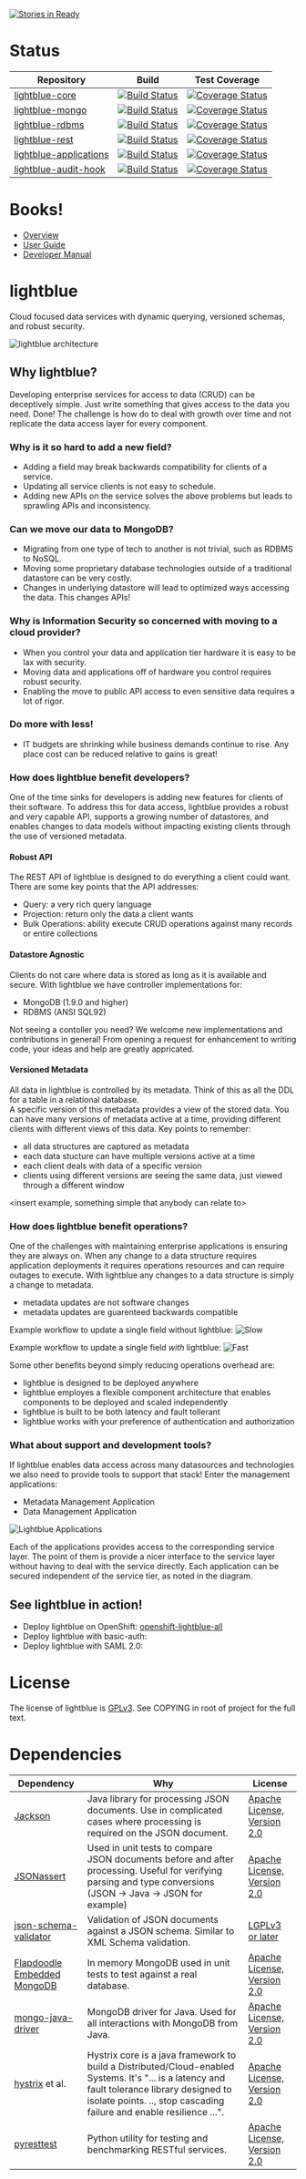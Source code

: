 [![Stories in Ready](https://badge.waffle.io/lightblue-platform/lightblue.png?label=ready&title=Ready)](https://waffle.io/lightblue-platform/lightblue)
# Status


Repository | Build | Test Coverage
--- | ---- | ---
[lightblue-core](https://github.com/lightblue-platform/lightblue-core) | [![Build Status](https://travis-ci.org/lightblue-platform/lightblue-core.svg?branch=master)](https://travis-ci.org/lightblue-platform/lightblue-core) | [![Coverage Status](https://coveralls.io/repos/lightblue-platform/lightblue-core/badge.png?branch=master)](https://coveralls.io/r/lightblue-platform/lightblue-core?branch=master)
|[lightblue-mongo](https://github.com/lightblue-platform/lightblue-mongo) | [![Build Status](https://travis-ci.org/lightblue-platform/lightblue-mongo.svg?branch=master)](https://travis-ci.org/lightblue-platform/lightblue-mongo) | [![Coverage Status](https://coveralls.io/repos/lightblue-platform/lightblue-mongo/badge.png)](https://coveralls.io/r/lightblue-platform/lightblue-mongo)
|[lightblue-rdbms](https://github.com/lightblue-platform/lightblue-rdbms) | [![Build Status](https://travis-ci.org/lightblue-platform/lightblue-rdbms.svg?branch=master)](https://travis-ci.org/lightblue-platform/lightblue-rdbms) | [![Coverage Status](https://coveralls.io/repos/lightblue-platform/lightblue-rdbms/badge.png)](https://coveralls.io/r/lightblue-platform/lightblue-rdbms)
|[lightblue-rest](https://github.com/lightblue-platform/lightblue-rest) | [![Build Status](https://travis-ci.org/lightblue-platform/lightblue-rest.svg?branch=master)](https://travis-ci.org/lightblue-platform/lightblue-rest) | [![Coverage Status](https://coveralls.io/repos/lightblue-platform/lightblue-rest/badge.png)](https://coveralls.io/r/lightblue-platform/lightblue-rest)
|[lightblue-applications](https://github.com/lightblue-platform/lightblue-applications) | [![Build Status](https://travis-ci.org/lightblue-platform/lightblue-applications.svg?branch=master)](https://travis-ci.org/lightblue-platform/lightblue-applications) | [![Coverage Status](https://coveralls.io/repos/lightblue-platform/lightblue-applications/badge.png)](https://coveralls.io/r/lightblue-platform/lightblue-applications)
|[lightblue-audit-hook](https://github.com/lightblue-platform/lightblue-audit-hook) | [![Build Status](https://travis-ci.org/lightblue-platform/lightblue-audit-hook.svg?branch=master)](https://travis-ci.org/lightblue-platform/lightblue-audit-hook) | [![Coverage Status](https://coveralls.io/repos/lightblue-platform/lightblue-audit-hook/badge.png?branch=master)](https://coveralls.io/r/lightblue-platform/lightblue-audit-hook?branch=master)

# Books!

* [Overview](http://jewzaam.gitbooks.io/lightblue/)
* [User Guide](http://jewzaam.gitbooks.io/lightblue-user-guide/)
* [Developer Manual](http://jewzaam.gitbooks.io/lightblue-developer-manual/)


# lightblue

Cloud focused data services with dynamic querying, versioned schemas, and robust security.

![lightblue architecture](https://raw.githubusercontent.com/lightblue-platform/lightblue/master/docs/lightblue-puzzle.png "High Level Architecture")

## Why lightblue?

Developing enterprise services for access to data (CRUD) can be deceptively simple.  Just write something that gives access to the data you need.  Done!  The challenge is how do to deal with growth over time and not replicate the data access layer for every component.

### Why is it so hard to add a new field?
* Adding a field may break backwards compatibility for clients of a service.
* Updating all service clients is not easy to schedule.
* Adding new APIs on the service solves the above problems but leads to sprawling APIs and inconsistency.

### Can we move our data to MongoDB?
* Migrating from one type of tech to another is not trivial, such as RDBMS to NoSQL.
* Moving some proprietary database technologies outside of a traditional datastore can be very costly.
* Changes in underlying datastore will lead to optimized ways accessing the data.  This changes APIs!

### Why is Information Security so concerned with moving to a cloud provider?
* When you control your data and application tier hardware it is easy to be lax with security.
* Moving data and applications off of hardware you control requires robust security.
* Enabling the move to public API access to even sensitive data requires a lot of rigor.

### Do more with less!
* IT budgets are shrinking while business demands continue to rise.  Any place cost can be reduced relative to gains is great!

### How does lightblue benefit developers?
One of the time sinks for developers is adding new features for clients of their software.  To address this for data access, lightblue provides a robust and very capable API, supports a growing number of datastores, and enables changes to data models without impacting existing clients through the use of versioned metadata.

#### Robust API
The REST API of lightblue is designed to do everything a client could want.  There are some key points that the API addresses:
* Query: a very rich query language
* Projection: return only the data a client wants
* Bulk Operations: ability execute CRUD operations against many records or entire collections

#### Datastore Agnostic
Clients do not care where data is stored as long as it is available and secure.  With lightblue we have controller implementations for:
* MongoDB (1.9.0 and higher)
* RDBMS (ANSI SQL92)

Not seeing a contoller you need?  We welcome new implementations and contributions in general!  From opening a request for enhancement to writing code, your ideas and help are greatly appricated.

#### Versioned Metadata
All data in lightblue is controlled by its metadata.  Think of this as all the DDL for a table in a relational database.  
A specific version of this metadata provides a view of the stored data.  You can have many versions of metadata active at a time, providing different clients with different views of this data.  Key points to remember:
* all data structures are captured as metadata
* each data stucture can have multiple versions active at a time
* each client deals with data of a specific version
* clients using different versions are seeing the same data, just viewed through a different window

<insert example, something simple that anybody can relate to>

### How does lightblue benefit operations?
One of the challenges with maintaining enterprise applications is ensuring they are always on.  When any change to a data structure requires application deployments it requires operations resources and can require outages to execute.  With lightblue any changes to a data structure is simply a change to metadata.
* metadata updates are not software changes
* metadata updates are guarenteed backwards compatible

Example workflow to update a single field without lightblue:
![Slow](https://raw.github.com/lightblue-platform/lightblue/master/docs/slow.png)

Example workflow to update a single field *with* lightblue:
![Fast](https://raw.github.com/lightblue-platform/lightblue/master/docs/fast.png)

Some other benefits beyond simply reducing operations overhead are:
* lightblue is designed to be deployed anywhere
* lightblue employes a flexible component architecture that enables components to be deployed and scaled independently
* lightblue is built to be both latency and fault tollerant
* lightblue works with your preference of authentication and authorization

### What about support and development tools?
If lightblue enables data access across many datasources and technologies we also need to provide tools to support that stack!  Enter the management applications:
* Metadata Management Application
* Data Management Application

![Lightblue Applications](https://raw.githubusercontent.com/lightblue-platform/lightblue/master/docs/overview.png)

Each of the applications provides access to the corresponding service layer.  The point of them is provide a nicer interface to the service layer without having to deal with the service directly.  Each application can be secured independent of the service tier, as noted in the diagram.

## See lightblue in action!
* Deploy lightblue on OpenShift: [openshift-lightblue-all](https://github.com/lightblue-platform/openshift-lightblue-all)
* Deploy lightblue with basic-auth:
* Deploy lightblue with SAML 2.0:

# License

The license of lightblue is [GPLv3](https://www.gnu.org/licenses/gpl.html).  See COPYING in root of project for the full text.

# Dependencies

| Dependency | Why | License
| ---------- | --- | -------
| [Jackson](http://wiki.fasterxml.com/JacksonHome) | Java library for processing JSON documents.  Use in complicated cases where processing is required on the JSON document. |[Apache License, Version 2.0](http://www.apache.org/licenses/LICENSE-2.0)
| [JSONassert](https://github.com/skyscreamer/JSONassert) | Used in unit tests to compare JSON documents before and after processing.  Useful for verifying parsing and type conversions (JSON -> Java -> JSON for example) | [Apache License, Version 2.0](http://www.apache.org/licenses/LICENSE-2.0)
| [json-schema-validator](https://github.com/fge/json-schema-validator) | Validation of JSON documents against a JSON schema.  Similar to XML Schema validation. | [LGPLv3 or later](https://www.gnu.org/licenses/lgpl.html)
| [Flapdoodle Embedded MongoDB](https://github.com/flapdoodle-oss/de.flapdoodle.embed.mongo) | In memory MongoDB used in unit tests to test against a real database. | [Apache License, Version 2.0](http://www.apache.org/licenses/LICENSE-2.0)
| [mongo-java-driver](https://github.com/mongodb/mongo-java-driver) | MongoDB driver for Java.  Used for all interactions with MongoDB from Java. | [Apache License, Version 2.0](http://www.apache.org/licenses/LICENSE-2.0)
| [hystrix](https://github.com/Netflix/Hystrix) et al.| Hystrix core is a java framework to build a Distributed/Cloud-enabled Systems. It's "... is a latency and fault tolerance library designed to isolate points. .., stop cascading failure and enable resilience ...". | [Apache License, Version 2.0](http://www.apache.org/licenses/LICENSE-2.0)
| [pyresttest](https://github.com/svanoort/pyresttest)| Python utility for testing and benchmarking RESTful services. | [Apache License, Version 2.0](http://www.apache.org/licenses/LICENSE-2.0)
